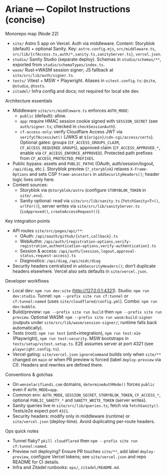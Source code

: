 # Ariane — Copilot Instructions (concise)

Monorepo map (Node 22)

- `site/` Astro 5 app on Vercel. Auth via middleware. Content: Storyblok (default) + optional Sanity. Key: `astro.config.mjs`, `src/middleware.ts`, `src/lib/{cfAccess.ts,auth/*,sanity.ts,sanityServer.ts}`, `vercel.json`.
- `studio/` Sanity Studio (separate deploy). Schemas in `studio/schemas/**`, exported from `studio/schemaTypes/index.ts`.
- `wasm/` Rust→WASM session signer; JS fallback at `site/src/lib/auth/signer.ts`.
- `tests/` Vitest + MSW + Playwright. Aliases in `vitest.config.ts`: `@site`, `@studio`, `@tests`.
- `zitadel/` Infra config and docs; not required for local site dev.

Architecture essentials

- Middleware `site/src/middleware.ts` enforces `AUTH_MODE`:
  - `public` (default): allow.
  - `app`: require HMAC session cookie signed with `SESSION_SECRET` (see `auth/signer.ts`; checked in `checkSessionAuth`).
  - `cf-access-only`: verify Cloudflare Access JWT via `verifyCfAccessJwt()` (JWKS at `${origin}/cdn-cgi/access/certs`). Optional gates: groups (`CF_ACCESS_GROUPS_CLAIM`, `CF_ACCESS_REQUIRED_GROUPS`), approved claim (`CF_ACCESS_APPROVED_*`, enable via `CF_ACCESS_ENFORCE_APPROVED`). Protected path prefixes from `CF_ACCESS_PROTECTED_PREFIXES`.
- Public bypass: assets and `PUBLIC_PATHS` (OAuth, auth/session/logout, `/api/diag`, etc.). Storyblok preview (`?_storyblok`) relaxes `X-Frame-Options` and sets CSP `frame-ancestors` in `addSecurityHeaders()`; header logic lives only here.
- Content sources:
  - Storyblok via `@storyblok/astro` (configure `STORYBLOK_TOKEN` in `site/.env`).
  - Sanity optional: read via `site/src/lib/sanity.ts` (`fetchSanity<T>()`, `urlFor()`), server writes via `site/src/lib/sanityServer.ts` (`isApproved()`, `createAccessRequest()`).

Key integration points

- API routes `site/src/pages/api/**`:
  - OAuth: `/api/oauth/github/{start,callback}.ts`
  - WebAuthn: `/api/auth/{registration-options,verify-registration,authentication-options,verify-authentication}.ts`
  - Session & access: `/api/auth/{session,logout,approval-status,request-access}.ts`
  - Diagnostics: `/api/diag`, `/api/oidc/diag`
- Security headers centralized in `addSecurityHeaders()`; don’t duplicate headers elsewhere. Vercel also sets defaults in `site/vercel.json`.

Developer workflows

- Local dev: `npm run dev:site` (http://127.0.0.1:4321). Studio: `npm run dev:studio`. Tunnel: `npm --prefix site run cf:tunnel` or `cf:tunnel:named` (uses `site/cloudflared/config.yml`). Combo: `npm run dev:bubble`.
- Build/preview: `npm --prefix site run build` then `npm --prefix site run preview`. Optional WASM: `npm --prefix site run wasm:build:signer` (outputs under `site/src/lib/wasm/session-signer/`; runtime falls back automatically).
- Tests (root): `npm run test` (unit+integration), `npm run test:e2e` (Playwright), `npm run test:security`. MSW bootstraps in `tests/setup/vitest.setup.ts`. E2E assumes server at port 4321 (see `playwright.config.ts`).
- Vercel gating: `site/vercel.json` `ignoreCommand` builds only when `site/**` changed on `main` or when PR preview is forced (label `deploy-preview` via CI). Headers and rewrites are defined there.

Conventions & gotchas

- On `wenzelarifiandi.com` domains, `determineAuthMode()` forces `public` even if `AUTH_MODE=app`.
- Common env: `AUTH_MODE`, `SESSION_SECRET`, `STORYBLOK_TOKEN`, `CF_ACCESS_*`, optional `PUBLIC_SANITY_*` and `SANITY_WRITE_TOKEN` (server writes).
- Sanity queries live in `site/src/lib/queries.ts`; fetch via `fetchSanity()`. Tests/e2e expect port `4321`.
- Security headers: modify only in middleware (runtime) or `site/vercel.json` (deploy-time). Avoid duplicating per-route headers.

Ops quick notes

- Tunnel flaky? `pkill cloudflared` then `npm --prefix site run cf:tunnel:named`.
- Preview not deploying? Ensure PR touches `site/**`, add label `deploy-preview`, configure Vercel tokens; see `site/vercel.json` and repo README for CI details.
- Infra and Zitadel runbooks: `ops/`, `zitadel/README.md`.
